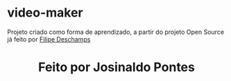 # video-maker
Projeto criado como forma de aprendizado, a partir do projeto Open Source já feito por [Filipe Deschamps](https://www.youtube.com/channel/UCU5JicSrEM5A63jkJ2QvGYw)




# <p align="center">Feito por <strong>Josinaldo Pontes </p>
